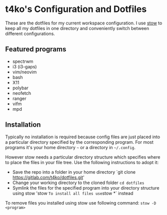 # t4ko's Configuration and Dotfiles
These are the dotfiles for my current workspace configuration. I use [stow](https://www.gnu.org/software/stow/) to keep all my dotfiles in one directory and conveniently switch between different configurations.

## Featured programs

+ spectrwm
+ i3 (i3-gaps)
+ vim/neovim
+ bash
+ X11
+ polybar
+ neofetch
+ ranger
+ vifm
+ mpd

## Installation

Typically no installation is required because config files are just placed into a particular directory specified by the corresponding program. For most programs it's your home directory `~` or a directory in `~/.config`.

However stow needs a particular directory structure which specifies where to place the files in your file tree. Use the following instructions to adopt it:
* Save the repo into a folder in your home directory 
`git clone https://gitlab.com/t4ko/dotfiles.git'
* Change your working directory to the cloned folder
`cd dotfiles`
* Symlink the files for the specified program into your directory structure using stow
'stow <program>`
To install all files use
`stow *` instead 

To remove files you installed using stow use following command:
`stow -D <program>`
